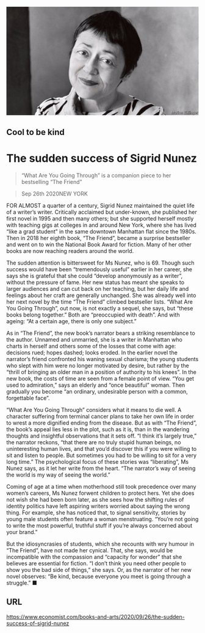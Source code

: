 ![](./images/20200926_BKP507.jpg)

## Cool to be kind

# The sudden success of Sigrid Nunez

> “What Are You Going Through” is a companion piece to her bestselling “The Friend”

> Sep 26th 2020NEW YORK

FOR ALMOST a quarter of a century, Sigrid Nunez maintained the quiet life of a writer’s writer. Critically acclaimed but under-known, she published her first novel in 1995 and then many others; but she supported herself mostly with teaching gigs at colleges in and around New York, where she has lived “like a grad student” in the same downtown Manhattan flat since the 1980s. Then in 2018 her eighth book, “The Friend”, became a surprise bestseller and went on to win the National Book Award for fiction. Many of her other books are now reaching readers around the world.

The sudden attention is bittersweet for Ms Nunez, who is 69. Though such success would have been “tremendously useful” earlier in her career, she says she is grateful that she could “develop anonymously as a writer”, without the pressure of fame. Her new status has meant she speaks to larger audiences and can cut back on her teaching, but her daily life and feelings about her craft are generally unchanged. She was already well into her next novel by the time “The Friend” climbed bestseller lists. “What Are You Going Through”, out now, is not exactly a sequel, she says, but “these books belong together.” Both are “preoccupied with death”. And with ageing: “At a certain age, there is only one subject.”

As in “The Friend”, the new book’s narrator bears a striking resemblance to the author. Unnamed and unmarried, she is a writer in Manhattan who charts in herself and others some of the losses that come with age: decisions rued; hopes dashed; looks eroded. In the earlier novel the narrator’s friend confronted his waning sexual charisma; the young students who slept with him were no longer motivated by desire, but rather by the “thrill of bringing an older man in a position of authority to his knees”. In the new book, the costs of time are seen from a female point of view. “You get used to admiration,” says an elderly and “once beautiful” woman. Then gradually you become “an ordinary, undesirable person with a common, forgettable face”.

“What Are You Going Through” considers what it means to die well. A character suffering from terminal cancer plans to take her own life in order to wrest a more dignified ending from the disease. But as with “The Friend”, the book’s appeal lies less in the plot, such as it is, than in the wandering thoughts and insightful observations that it sets off. “I think it’s largely true,” the narrator reckons, “that there are no truly stupid human beings, no uninteresting human lives, and that you’d discover this if you were willing to sit and listen to people. But sometimes you had to be willing to sit for a very long time.” The psychological focus of these stories was “liberating”, Ms Nunez says, as it let her write from the heart. “The narrator’s way of seeing the world is my way of seeing the world.”

Coming of age at a time when motherhood still took precedence over many women’s careers, Ms Nunez forwent children to protect hers. Yet she does not wish she had been born later, as she sees how the shifting rules of identity politics have left aspiring writers worried about saying the wrong thing. For example, she has noticed that, to signal sensitivity, stories by young male students often feature a woman menstruating. “You’re not going to write the most powerful, truthful stuff if you’re always concerned about your brand.”

But the idiosyncrasies of students, which she recounts with wry humour in “The Friend”, have not made her cynical. That, she says, would be incompatible with the compassion and “capacity for wonder” that she believes are essential for fiction. “I don’t think you need other people to show you the bad side of things,” she says. Or, as the narrator of her new novel observes: “Be kind, because everyone you meet is going through a struggle.” ■

## URL

https://www.economist.com/books-and-arts/2020/09/26/the-sudden-success-of-sigrid-nunez
